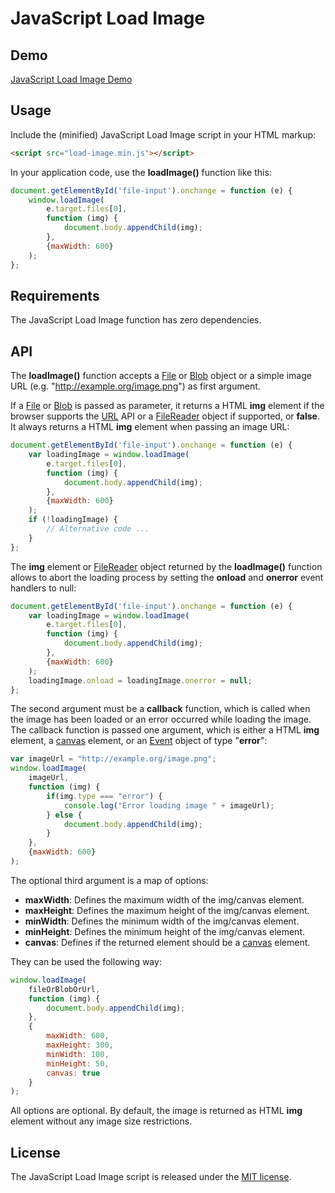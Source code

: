 # JavaScript Load Image

## Demo
[JavaScript Load Image Demo](http://blueimp.github.com/JavaScript-Load-Image/)

## Usage
Include the (minified) JavaScript Load Image script in your HTML markup:

```html
<script src="load-image.min.js"></script>
```

In your application code, use the **loadImage()** function like this:

```js
document.getElementById('file-input').onchange = function (e) {
    window.loadImage(
        e.target.files[0],
        function (img) {
            document.body.appendChild(img);
        },
        {maxWidth: 600}
    );
};
```

## Requirements
The JavaScript Load Image function has zero dependencies.

## API
The **loadImage()** function accepts a [File](https://developer.mozilla.org/en/DOM/File) or [Blob](https://developer.mozilla.org/en/DOM/Blob) object or a simple image URL (e.g. "http://example.org/image.png") as first argument.

If a [File](https://developer.mozilla.org/en/DOM/File) or [Blob](https://developer.mozilla.org/en/DOM/Blob) is passed as parameter, it returns a HTML **img** element if the browser supports the [URL](https://developer.mozilla.org/en/DOM/window.URL) API or a [FileReader](https://developer.mozilla.org/en/DOM/FileReader) object if supported, or **false**.  
It always returns a HTML **img** element when passing an image URL:

```js
document.getElementById('file-input').onchange = function (e) {
    var loadingImage = window.loadImage(
        e.target.files[0],
        function (img) {
            document.body.appendChild(img);
        },
        {maxWidth: 600}
    );
    if (!loadingImage) {
        // Alternative code ...
    }
};
```

The **img** element or [FileReader](https://developer.mozilla.org/en/DOM/FileReader) object returned by the **loadImage()** function allows to abort the loading process by setting the **onload** and **onerror** event handlers to null:

```js
document.getElementById('file-input').onchange = function (e) {
    var loadingImage = window.loadImage(
        e.target.files[0],
        function (img) {
            document.body.appendChild(img);
        },
        {maxWidth: 600}
    );
    loadingImage.onload = loadingImage.onerror = null;
};
```

The second argument must be a **callback** function, which is called when the image has been loaded or an error occurred while loading the image. The callback function is passed one argument, which is either a HTML **img** element, a [canvas](https://developer.mozilla.org/en/HTML/Canvas) element, or an [Event](https://developer.mozilla.org/en/DOM/event) object of type "**error**":

```js
var imageUrl = "http://example.org/image.png";
window.loadImage(
    imageUrl,
    function (img) {
        if(img.type === "error") {
            console.log("Error loading image " + imageUrl);
        } else {
            document.body.appendChild(img);
        }
    },
    {maxWidth: 600}
);
```

The optional third argument is a map of options:

* **maxWidth**: Defines the maximum width of the img/canvas element.
* **maxHeight**: Defines the maximum height of the img/canvas element.
* **minWidth**: Defines the minimum width of the img/canvas element.
* **minHeight**: Defines the minimum height of the img/canvas element.
* **canvas**: Defines if the returned element should be a [canvas](https://developer.mozilla.org/en/HTML/Canvas) element.

They can be used the following way:

```js
window.loadImage(
    fileOrBlobOrUrl,
    function (img) {
        document.body.appendChild(img);
    },
    {
        maxWidth: 600,
        maxHeight: 300,
        minWidth: 100,
        minHeight: 50,
        canvas: true
    }
);
```

All options are optional. By default, the image is returned as HTML **img** element without any image size restrictions.

## License
The JavaScript Load Image script is released under the [MIT license](http://creativecommons.org/licenses/MIT/).
